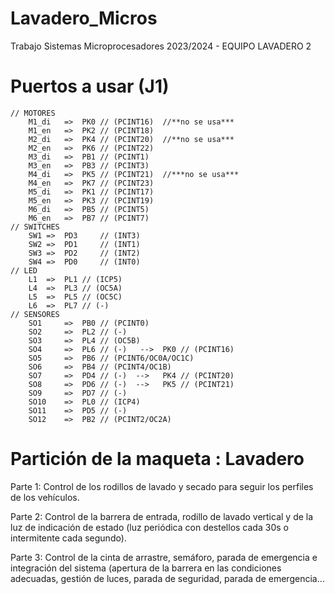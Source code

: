 # Lavadero_Micros
Trabajo Sistemas Microprocesadores 2023/2024 - EQUIPO LAVADERO 2
# Puertos a usar (J1)
	// MOTORES
		M1_di	=>	PK0 // (PCINT16)  //**no se usa***
		M1_en	=>	PK2 // (PCINT18)
		M2_di	=>	PK4 // (PCINT20)  //**no se usa***
		M2_en	=>	PK6 // (PCINT22)
		M3_di	=>	PB1 // (PCINT1)
		M3_en	=>	PB3 // (PCINT3)
		M4_di	=>	PK5 // (PCINT21)  //***no se usa***
		M4_en	=>	PK7 // (PCINT23)
		M5_di	=>	PK1 // (PCINT17)
		M5_en	=>	PK3 // (PCINT19)
		M6_di	=>	PB5 // (PCINT5)
		M6_en	=>	PB7 // (PCINT7)
	// SWITCHES
		SW1	=>	PD3 	// (INT3)
		SW2	=>	PD1 	// (INT1)
		SW3	=>	PD2 	// (INT2)
		SW4	=>	PD0 	// (INT0)
	// LED
		L1 	=>	PL1 // (ICP5)
		L4 	=>	PL3 // (OC5A)	
		L5 	=>	PL5 // (OC5C)
		L6 	=>	PL7 // (-)
	// SENSORES	
		SO1 	=>	PB0 // (PCINT0)
		SO2 	=>	PL2 // (-)
		SO3 	=>	PL4 // (OC5B)
		SO4 	=>	PL6 // (-)   -->  PK0 // (PCINT16)
		SO5 	=>	PB6 // (PCINT6/OC0A/OC1C)
		SO6 	=>	PB4 // (PCINT4/OC1B)
		SO7 	=>	PD4 // (-)  -->   PK4 // (PCINT20)
		SO8 	=>	PD6 // (-)  -->   PK5 // (PCINT21)
		SO9 	=>	PD7 // (-)
		SO10 	=>	PL0 // (ICP4)
		SO11 	=>	PD5 // (-)
		SO12 	=>	PB2 // (PCINT2/OC2A)
  
# Partición de la maqueta : Lavadero
Parte 1: Control de los rodillos de lavado y secado para seguir los perfiles de los vehículos.

Parte 2: Control de la barrera de entrada, rodillo de lavado vertical y de la luz de indicación de estado (luz periódica con destellos cada 30s o intermitente cada segundo).

Parte 3: Control de la cinta de arrastre, semáforo, parada de emergencia e integración del sistema (apertura de la barrera en las condiciones adecuadas, gestión de luces, parada de seguridad, parada de emergencia…
